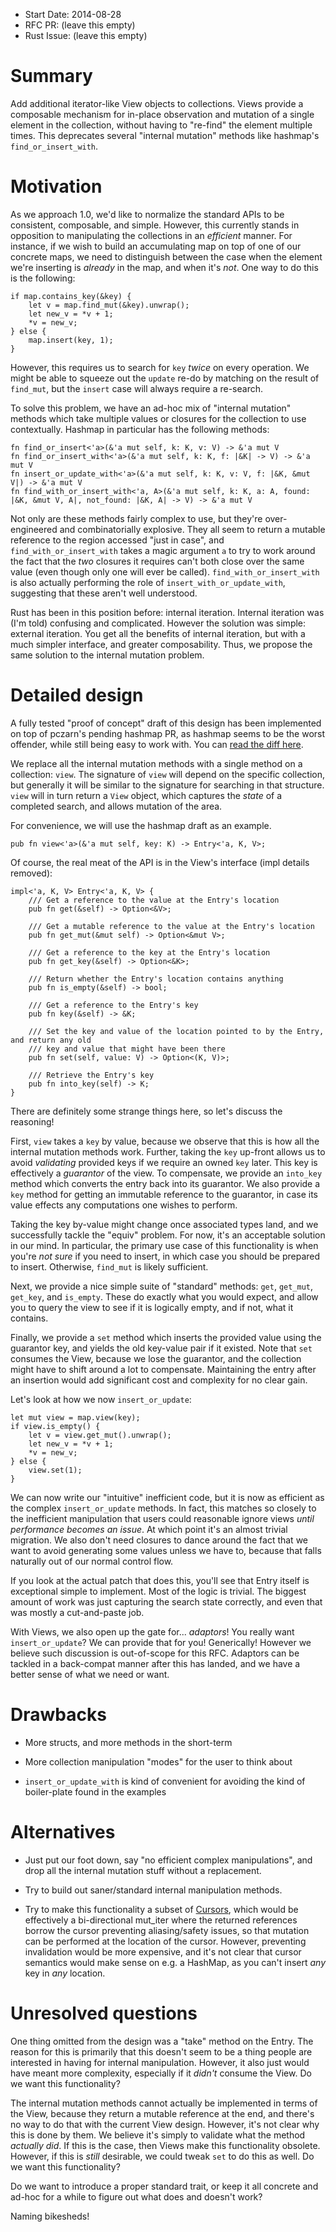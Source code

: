 - Start Date: 2014-08-28
- RFC PR: (leave this empty)
- Rust Issue: (leave this empty)

# Summary

Add additional iterator-like View objects to collections. 
Views provide a composable mechanism for in-place observation and mutation of a
single element in the collection, without having to "re-find" the element multiple times.
This deprecates several "internal mutation" methods like hashmap's `find_or_insert_with`.

# Motivation

As we approach 1.0, we'd like to normalize the standard APIs to be consistent, composable,
and simple. However, this currently stands in opposition to manipulating the collections in
an *efficient* manner. For instance, if we wish to build an accumulating map on top of one
of our concrete maps, we need to distinguish between the case when the element we're inserting
is *already* in the map, and when it's *not*. One way to do this is the following:

```
if map.contains_key(&key) {
    let v = map.find_mut(&key).unwrap();
    let new_v = *v + 1;
    *v = new_v;
} else {
    map.insert(key, 1);
}
```

However, this requires us to search for `key` *twice* on every operation.
We might be able to squeeze out the `update` re-do by matching on the result
of `find_mut`, but the `insert` case will always require a re-search.

To solve this problem, we have an ad-hoc mix of "internal mutation" methods which
take multiple values or closures for the collection to use contextually. Hashmap in particular
has the following methods:

```
fn find_or_insert<'a>(&'a mut self, k: K, v: V) -> &'a mut V
fn find_or_insert_with<'a>(&'a mut self, k: K, f: |&K| -> V) -> &'a mut V
fn insert_or_update_with<'a>(&'a mut self, k: K, v: V, f: |&K, &mut V|) -> &'a mut V
fn find_with_or_insert_with<'a, A>(&'a mut self, k: K, a: A, found: |&K, &mut V, A|, not_found: |&K, A| -> V) -> &'a mut V
```

Not only are these methods fairly complex to use, but they're over-engineered and
combinatorially explosive. They all seem to return a mutable reference to the region
accessed "just in case", and `find_with_or_insert_with` takes a magic argument `a` to
try to work around the fact that the *two* closures it requires can't both close over
the same value (even though only one will ever be called). `find_with_or_insert_with`
is also actually performing the role of `insert_with_or_update_with`, 
suggesting that these aren't well understood.

Rust has been in this position before: internal iteration. Internal iteration was (I'm told)
confusing and complicated. However the solution was simple: external iteration. You get
all the benefits of internal iteration, but with a much simpler interface, and greater
composability. Thus, we propose the same solution to the internal mutation problem.

# Detailed design

A fully tested "proof of concept" draft of this design has been implemented on top of pczarn's
pending hashmap PR, as hashmap seems to be the worst offender, while still being easy
to work with. You can 
[read the diff here](https://github.com/Gankro/rust/commit/6d6804a6d16b13d07934f0a217a3562384e55612).

We replace all the internal mutation methods with a single method on a collection: `view`.
The signature of `view` will depend on the specific collection, but generally it will be similar to
the signature for searching in that structure. `view` will in turn return a `View` object, which
captures the *state* of a completed search, and allows mutation of the area. 

For convenience, we will use the hashmap draft as an example.

```
pub fn view<'a>(&'a mut self, key: K) -> Entry<'a, K, V>;
```

Of course, the real meat of the API is in the View's interface (impl details removed):

```
impl<'a, K, V> Entry<'a, K, V> {
    /// Get a reference to the value at the Entry's location
    pub fn get(&self) -> Option<&V>;

    /// Get a mutable reference to the value at the Entry's location
    pub fn get_mut(&mut self) -> Option<&mut V>;

    /// Get a reference to the key at the Entry's location
    pub fn get_key(&self) -> Option<&K>;

    /// Return whether the Entry's location contains anything
    pub fn is_empty(&self) -> bool;
    
    /// Get a reference to the Entry's key
    pub fn key(&self) -> &K;

    /// Set the key and value of the location pointed to by the Entry, and return any old
    /// key and value that might have been there
    pub fn set(self, value: V) -> Option<(K, V)>;

    /// Retrieve the Entry's key
    pub fn into_key(self) -> K;
}
```

There are definitely some strange things here, so let's discuss the reasoning! 

First, `view` takes a `key` by value, because we observe that this is how all the internal mutation 
methods work. Further, taking the `key` up-front allows us to avoid *validating* provided keys if 
we require an owned `key` later. This key is effectively a *guarantor* of the view. 
To compensate, we provide an `into_key` method which converts the entry back into its guarantor.
We also provide a `key` method for getting an immutable reference to the guarantor, in case its
value effects any computations one wishes to perform. 

Taking the key by-value might change once associated types land, 
and we successfully tackle the "equiv" problem. For now, it's an acceptable solution in our mind.
In particular, the primary use case of this functionality is when you're *not sure* if you need to
insert, in which case you should be prepared to insert. Otherwise, `find_mut` is likely sufficient.

Next, we provide a nice simple suite of "standard" methods: 
`get`, `get_mut`, `get_key`, and `is_empty`.
These do exactly what you would expect, and allow you to query the view to see if it is logically
empty, and if not, what it contains.

Finally, we provide a `set` method which inserts the provided value using the guarantor key, 
and yields the old key-value pair if it existed. Note that `set` consumes the View, because 
we lose the guarantor, and the collection might have to shift around a lot to compensate. 
Maintaining the entry after an insertion would add significant cost and complexity for no 
clear gain.

Let's look at how we now `insert_or_update`:

```
let mut view = map.view(key);
if view.is_empty() {
    let v = view.get_mut().unwrap();
    let new_v = *v + 1;
    *v = new_v;
} else {
    view.set(1);
}
```

We can now write our "intuitive" inefficient code, but it is now as efficient as the complex
`insert_or_update` methods. In fact, this matches so closely to the inefficient manipulation
that users could reasonable ignore views *until performance becomes an issue*. At which point
it's an almost trivial migration. We also don't need closures to dance around the fact that we
want to avoid generating some values unless we have to, because that falls naturally out of our
normal control flow.

If you look at the actual patch that does this, you'll see that Entry itself is exceptional
simple to implement. Most of the logic is trivial. The biggest amount of work was just
capturing the search state correctly, and even that was mostly a cut-and-paste job.

With Views, we also open up the gate for... *adaptors*! 
You really want `insert_or_update`? We can provide that for you! Generically!
However we believe such discussion is out-of-scope for this RFC. Adaptors can
be tackled in a back-compat manner after this has landed, and we have a better sense
of what we need or want.

# Drawbacks

* More structs, and more methods in the short-term 

* More collection manipulation "modes" for the user to think about

* `insert_or_update_with` is kind of convenient for avoiding the kind of boiler-plate
found in the examples

# Alternatives

* Just put our foot down, say "no efficient complex manipulations", and drop 
all the internal mutation stuff without a replacement.

* Try to build out saner/standard internal manipulation methods.

* Try to make this functionality a subset of [Cursors](http://discuss.rust-lang.org/t/pseudo-rfc-cursors-reversible-iterators/386/7), 
which would be effectively a bi-directional mut_iter
where the returned references borrow the cursor preventing aliasing/safety issues, 
so that mutation can be performed at the location of the cursor. 
However, preventing invalidation would be more expensive, and it's not clear that
cursor semantics would make sense on e.g. a HashMap, as you can't insert *any* key 
in *any* location.

# Unresolved questions

One thing omitted from the design was a "take" method on the Entry. The reason for this
is primarily that this doesn't seem to be a thing people are interested in having for
internal manipulation. However, it also just would have meant more complexity, especially
if it *didn't* consume the View. Do we want this functionality?

The internal mutation methods cannot actually be implemented in terms of the View, because
they return a mutable reference at the end, and there's no way to do that with the current
View design. However, it's not clear why this is done by them. We believe it's simply to
validate what the method *actually did*. If this is the case, then Views make this functionality
obsolete. However, if this is *still* desirable, we could tweak `set` to do this as well.
Do we want this functionality?

Do we want to introduce a proper standard trait, or keep it all concrete and ad-hoc for a while
to figure out what does and doesn't work?

Naming bikesheds!
